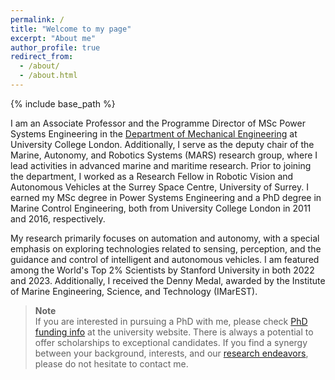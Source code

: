```yaml
---
permalink: /
title: "Welcome to my page"
excerpt: "About me"
author_profile: true
redirect_from: 
  - /about/
  - /about.html
---
```


{% include base_path %}

I am an Associate Professor and the Programme Director of MSc Power Systems Engineering in the [Department of Mechanical Engineering](https://www.ucl.ac.uk/mechanical-engineering/ucl-mechanical-engineering) at University College London. Additionally, I serve as the deputy chair of the Marine, Autonomy, and Robotics Systems (MARS) research group, where I lead activities in advanced marine and maritime research. Prior to joining the department, I worked as a Research Fellow in Robotic Vision and Autonomous Vehicles at the Surrey Space Centre, University of Surrey. I earned my MSc degree in Power Systems Engineering and a PhD degree in Marine Control Engineering, both from University College London in 2011 and 2016, respectively.

My research primarily focuses on automation and autonomy, with a special emphasis on exploring technologies related to sensing, perception, and the guidance and control of intelligent and autonomous vehicles. I am featured among the World's Top 2% Scientists by Stanford University in both 2022 and 2023. Additionally, I received the Denny Medal, awarded by the Institute of Marine Engineering, Science, and Technology (IMarEST). 

> <i class="fa fa-exclamation-circle"></i> **Note** <br>
> If you are interested in pursuing a PhD with me, please check [PhD funding info](https://www.ucl.ac.uk/scholarships/funding-students-postgraduate-research-courses) at the university website. There is always a potential to offer scholarships to exceptional candidates. If you find a synergy between your background, interests, and our [research endeavors](research.md), please do not hesitate to contact me.
